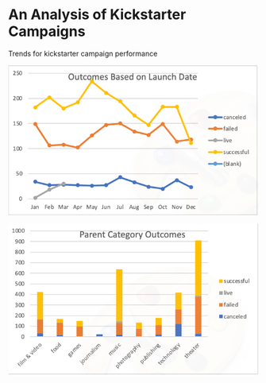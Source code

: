 # An Analysis of Kickstarter Campaigns
Trends for kickstarter campaign performance

![Outcomes Graph](Outcomes_Graph.png)

![Parent Category Outcomes Graph](Parent_Category_Outcomes_Graph.png)
